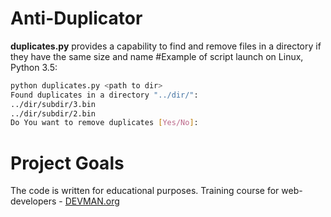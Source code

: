 # Anti-Duplicator

**duplicates.py** provides a capability to find and remove files in a directory if they have the same size and name
#Example of script launch on Linux, Python 3.5:
```bash
python duplicates.py <path to dir>
Found duplicates in a directory "../dir/":
../dir/subdir/3.bin
../dir/subdir/2.bin
Do You want to remove duplicates [Yes/No]:
```
# Project Goals

The code is written for educational purposes. Training course for web-developers - [DEVMAN.org](https://devman.org)
